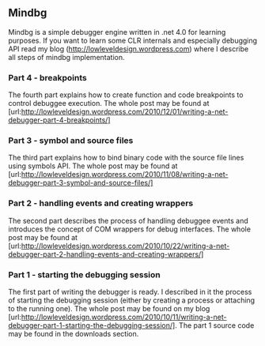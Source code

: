 ## Mindbg

Mindbg is a simple debugger engine written in .net 4.0 for learning purposes. If you want to learn some CLR internals and especially debugging API read my blog (http://lowleveldesign.wordpress.com) where I describe all steps of mindbg implementation.

### Part 4 - breakpoints

The fourth part explains how to create function and code breakpoints to control debuggee execution. The whole post may be found at [url:http://lowleveldesign.wordpress.com/2010/12/01/writing-a-net-debugger-part-4-breakpoints/]

### Part 3 - symbol and source files

The third part explains how to bind binary code with the source file lines using symbols API. The whole post may be found at [url:http://lowleveldesign.wordpress.com/2010/11/08/writing-a-net-debugger-part-3-symbol-and-source-files/]

### Part 2 - handling events and creating wrappers

The second part describes the process of handling debuggee events and introduces the concept of COM wrappers for debug interfaces. The whole post may be found at [url:http://lowleveldesign.wordpress.com/2010/10/22/writing-a-net-debugger-part-2-handling-events-and-creating-wrappers/]

### Part 1 - starting the debugging session

The first part of writing the debugger is ready. I described in it the process of starting the debugging session (either by creating a process or attaching to the running one). The whole post may be found on my blog [url:http://lowleveldesign.wordpress.com/2010/10/11/writing-a-net-debugger-part-1-starting-the-debugging-session/]. The part 1 source code may be found in the downloads section.
